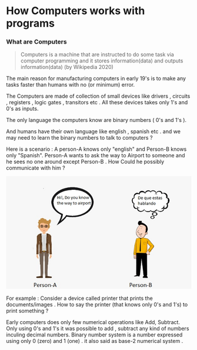# How Computers works with programs 
### What are Computers 
> Computers is a machine that are instructed to do some task via computer programming and it stores information(data) and outputs information(data) (by Wikipedia 2020)

The main reason for manufacturing computers in early 19's is to make any tasks faster than humans with no (or minimum) error.

The Computers are made of collection of small devices like drivers , circuits , registers , logic gates , transitors etc . All these devices takes only 1's and 0's as inputs.

The only language the computers know are binary numbers ( 0's and 1's ). 

And humans have their own language like english , spanish etc . and we may need to learn the binary numbers to talk to computers ? 

Here is a scenario : A person-A knows only "english" and Person-B knows only "Spanish". Person-A wants to ask the way to Airport to someone and he sees no one around except Person-B . How Could he possibly communicate with him ? 

![](Course1/File2/file2_1.jpg) 














For example : Consider a device called printer that prints the documents/images . How to say the printer (that knows only 0's and 1's) to print something ? 












Early computers does only few numerical operations like Add, Subtract. Only using 0's and 1's it was possible to add , subtract any kind of numbers inculing decimal numbers.
Binary number system is a number expressed using only 0 (zero) and 1 (one) . it also said as base-2 numerical system . 


